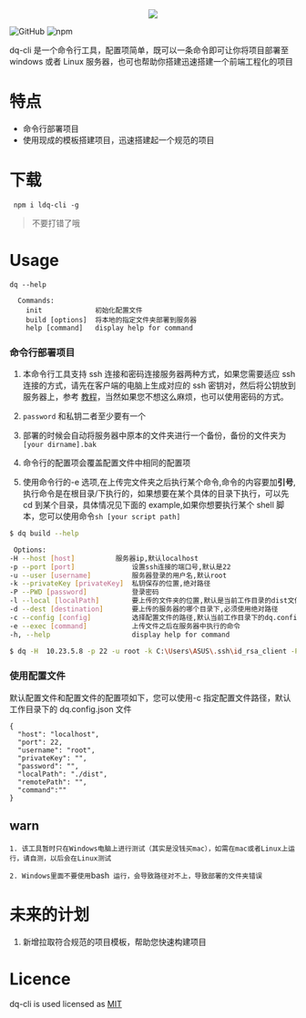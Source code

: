 <div align='center'><img align='center' src='https://leftover-md.oss-cn-guangzhou.aliyuncs.com/img-md/logo1.jpg'/></div>

![GitHub](https://img.shields.io/github/license/left0ver/dq-cli) ![npm](https://img.shields.io/npm/v/ldq-cli)

dq-cli 是一个命令行工具，配置项简单，既可以一条命令即可让你将项目部署至 windows 或者 Linux 服务器，也可也帮助你搭建迅速搭建一个前端工程化的项目

# 特点

- 命令行部署项目
- 使用现成的模板搭建项目，迅速搭建起一个规范的项目

# 下载

```
 npm i ldq-cli -g
```

> 不要打错了哦

# Usage

```
dq --help

  Commands:
    init             初始化配置文件
    build [options]  将本地的指定文件夹部署到服务器
    help [command]   display help for command
```

### 命令行部署项目

1. 本命令行工具支持 ssh 连接和密码连接服务器两种方式，如果您需要适应 ssh 连接的方式，请先在客户端的电脑上生成对应的 ssh 密钥对，然后将公钥放到服务器上，参考 [教程](https://leftover.cn/2022/04/27/ssh%E5%AF%86%E9%92%A5%E8%BF%9C%E7%A8%8B%E8%BF%9E%E6%8E%A5%E6%9C%8D%E5%8A%A1%E5%99%A8/)，当然如果您不想这么麻烦，也可以使用密码的方式。

2. `password` 和私钥二者至少要有一个

3. 部署的时候会自动将服务器中原本的文件夹进行一个备份，备份的文件夹为`[your dirname].bak`

4. 命令行的配置项会覆盖配置文件中相同的配置项
5. 使用命令行的-e 选项,在上传完文件夹之后执行某个命令,命令的内容要加**引号**,执行命令是在根目录/下执行的，如果想要在某个具体的目录下执行，可以先 cd 到某个目录，具体情况见下面的 example,如果你想要执行某个 shell 脚本，您可以使用命令`sh [your script path]`

```bash
$ dq build --help

 Options:
-H --host [host]          服务器ip,默认localhost
-p --port [port]              设置ssh连接的端口号,默认是22
-u --user [username]          服务器登录的用户名,默认root
-k --privateKey [privateKey]  私钥保存的位置,绝对路径
-P --PWD [password]           登录密码
-l --local [localPath]        要上传的文件夹的位置,默认是当前工作目录的dist文件夹
-d --dest [destination]       要上传的服务器的哪个目录下,必须使用绝对路径
-c --config [config]          选择配置文件的路径,默认当前工作目录下的dq.config.json文件
-e --exec [command]           上传文件之后在服务器中执行的命令
-h, --help                    display help for command

$ dq -H  10.23.5.8 -p 22 -u root -k C:\Users\ASUS\.ssh\id_rsa_client -P 123456 -l ./dist -d /home/root/ -c .\config\dq.config.json -e 'cd /home/root/dist && npm i'

```

### 使用配置文件

默认配置文件和配置文件的配置项如下，您可以使用-c 指定配置文件路径，默认工作目录下的 dq.config.json 文件

```
{
  "host": "localhost",
  "port": 22,
  "username": "root",
  "privateKey": "",
  "password": "",
  "localPath": "./dist",
  "remotePath": "",
  "command":""
}

```

## warn

`1. 该工具暂时只在Windows电脑上进行测试（其实是没钱买mac），如需在mac或者Linux上运行，请自测，以后会在Linux测试`

`2. Windows里面不要使用`bash` 运行，会导致路径对不上，导致部署的文件夹错误`

# 未来的计划

1. 新增拉取符合规范的项目模板，帮助您快速构建项目

# Licence

dq-cli is used licensed as [MIT](https://github.com/left0ver/dq-cli/blob/main/LICENSE)
